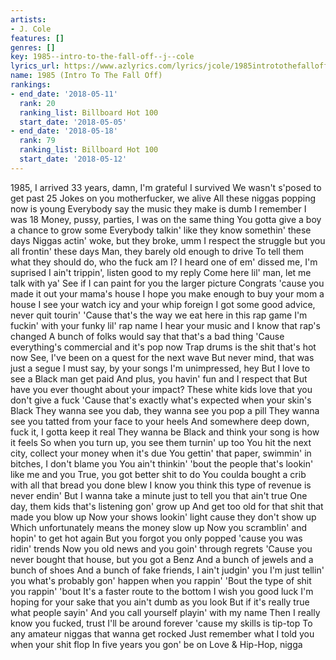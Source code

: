 ```yaml
---
artists:
- J. Cole
features: []
genres: []
key: 1985--intro-to-the-fall-off--j--cole
lyrics_url: https://www.azlyrics.com/lyrics/jcole/1985introtothefalloff.html
name: 1985 (Intro To The Fall Off)
rankings:
- end_date: '2018-05-11'
  rank: 20
  ranking_list: Billboard Hot 100
  start_date: '2018-05-05'
- end_date: '2018-05-18'
  rank: 79
  ranking_list: Billboard Hot 100
  start_date: '2018-05-12'
---
```


1985, I arrived
33 years, damn, I'm grateful I survived
We wasn't s'posed to get past 25
Jokes on you motherfucker, we alive
All these niggas popping now is young
Everybody say the music they make is dumb
I remember I was 18
Money, pussy, parties, I was on the same thing
You gotta give a boy a chance to grow some
Everybody talkin' like they know somethin' these days
Niggas actin' woke, but they broke, umm
I respect the struggle but you all frontin' these days
Man, they barely old enough to drive
To tell them what they should do, who the fuck am I?
I heard one of em' dissed me, I'm suprised
I ain't trippin', listen good to my reply
Come here lil' man, let me talk with ya'
See if I can paint for you the larger picture
Congrats 'cause you made it out your mama's house
I hope you make enough to buy your mom a house
I see your watch icy and your whip foreign
I got some good advice, never quit tourin'
'Cause that's the way we eat here in this rap game
I'm fuckin' with your funky lil' rap name
I hear your music and I know that rap's changed
A bunch of folks would say that that's a bad thing
'Cause everything's commercial and it's pop now
Trap drums is the shit that's hot now
See, I've been on a quest for the next wave
But never mind, that was just a segue
I must say, by your songs I'm unimpressed, hey
But I love to see a Black man get paid
And plus, you havin' fun and I respect that
But have you ever thought about your impact?
These white kids love that you don't give a fuck
'Cause that's exactly what's expected when your skin's Black
They wanna see you dab, they wanna see you pop a pill
They wanna see you tatted from your face to your heels
And somewhere deep down, fuck it, I gotta keep it real
They wanna be Black and think your song is how it feels
So when you turn up, you see them turnin' up too
You hit the next city, collect your money when it's due
You gettin' that paper, swimmin' in bitches, I don't blame you
You ain't thinkin' 'bout the people that's lookin' like me and you
True, you got better shit to do
You coulda bought a crib with all that bread you done blew
I know you think this type of revenue is never endin'
But I wanna take a minute just to tell you that ain't true
One day, them kids that's listening gon' grow up
And get too old for that shit that made you blow up
Now your shows lookin' light cause they don't show up
Which unfortunately means the money slow up
Now you scramblin' and hopin' to get hot again
But you forgot you only popped 'cause you was ridin' trends
Now you old news and you goin' through regrets
'Cause you never bought that house, but you got a Benz
And a bunch of jewels and a bunch of shoes
And a bunch of fake friends, I ain't judgin' you
I'm just tellin' you what's probably gon' happen when you rappin'
'Bout the type of shit you rappin' 'bout
It's a faster route to the bottom
I wish you good luck
I'm hoping for your sake that you ain't dumb as you look
But if it's really true what people sayin'
And you call yourself playin' with my name
Then I really know you fucked, trust
I'll be around forever 'cause my skills is tip-top
To any amateur niggas that wanna get rocked
Just remember what I told you when your shit flop
In five years you gon' be on Love & Hip-Hop, nigga



